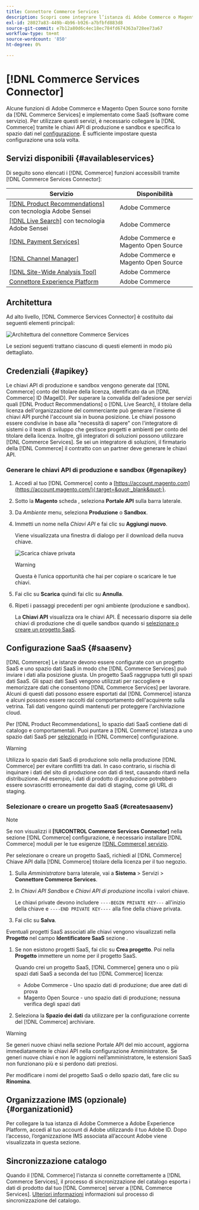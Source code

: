 ```yaml
---
title: Connettore Commerce Services
description: Scopri come integrare l’istanza di Adobe Commerce o Magento Open Source ai servizi utilizzando le chiavi API di produzione e sandbox.
exl-id: 28027a83-449b-4b96-b926-a7bfbfd883d8
source-git-commit: e7b12a80d6c4ec18ec784fd674363a728ee73a67
workflow-type: tm+mt
source-wordcount: '850'
ht-degree: 0%

---
```


# [!DNL Commerce Services Connector]

Alcune funzioni di Adobe Commerce e Magento Open Source sono fornite da [!DNL Commerce Services]  e implementato come SaaS (software come servizio). Per utilizzare questi servizi, è necessario collegare la [!DNL Commerce] tramite le chiavi API di produzione e sandbox e specifica lo spazio dati nel [configurazione](https://docs.magento.com/user-guide/configuration/services/saas.html). È sufficiente impostare questa configurazione una sola volta.

## Servizi disponibili {#availableservices}

Di seguito sono elencati i [!DNL Commerce] funzioni accessibili tramite [!DNL Commerce Services Connector]:

| Servizio | Disponibilità |
| ---|--- |
| [[!DNL Product Recommendations]](/help/product-recommendations/overview.md) con tecnologia Adobe Sensei | Adobe Commerce |
| [[!DNL Live Search]](/help/live-search/overview.md) con tecnologia Adobe Sensei | Adobe Commerce |
| [[!DNL Payment Services]](/help/payment-services/overview.md) | Adobe Commerce e Magento Open Source |
| [[!DNL Channel Manager]](https://experienceleague.adobe.com/docs/commerce-channels/channel-manager/intro-to-channel-manager/overview.html) | Adobe Commerce e Magento Open Source |
| [[!DNL Site-Wide Analysis Tool]](https://experienceleague.adobe.com/docs/commerce-operations/tools/site-wide-analysis-tool/intro.html) | Adobe Commerce |
| [Connettore Experience Platform](/help/experience-platform-connector/overview.md) | Adobe Commerce |

## Architettura

Ad alto livello, [!DNL Commerce Services Connector] è costituito dai seguenti elementi principali:

![Architettura del connettore Commerce Services](assets/saas-config-sync-workflow.png)

Le sezioni seguenti trattano ciascuno di questi elementi in modo più dettagliato.

## Credenziali {#apikey}

Le chiavi API di produzione e sandbox vengono generate dal [!DNL Commerce] conto del titolare della licenza, identificato da un [!DNL Commerce] ID (MageID). Per superare la convalida dell&#39;adesione per servizi quali [!DNL Product Recommendations] o [!DNL Live Search], il titolare della licenza dell&#39;organizzazione del commerciante può generare l&#39;insieme di chiavi API purché l&#39;account sia in buona posizione. Le chiavi possono essere condivise in base alla &quot;necessità di sapere&quot; con l&#39;integratore di sistemi o il team di sviluppo che gestisce progetti e ambienti per conto del titolare della licenza. Inoltre, gli integratori di soluzioni possono utilizzare [!DNL Commerce Services]. Se sei un integratore di soluzioni, il firmatario della [!DNL Commerce] il contratto con un partner deve generare le chiavi API.

### Generare le chiavi API di produzione e sandbox {#genapikey}

1. Accedi al tuo [!DNL Commerce] conto a [https://account.magento.com](https://account.magento.com/){:target=&quot;_blank&quot;}.

1. Sotto la **Magento** scheda , seleziona **Portale API** sulla barra laterale.

1. Da _Ambiente_ menu, seleziona **Produzione** o **Sandbox**.

1. Immetti un nome nella _Chiavi API_ e fai clic su **Aggiungi nuovo**.

   Viene visualizzata una finestra di dialogo per il download della nuova chiave.

   ![Scarica chiave privata](assets/download-api-private-key.png)

   >[!WARNING]
   >
   > Questa è l’unica opportunità che hai per copiare o scaricare le tue chiavi.

1. Fai clic su **Scarica** quindi fai clic su **Annulla**.

1. Ripeti i passaggi precedenti per ogni ambiente (produzione e sandbox).

   La **Chiavi API** visualizza ora le chiavi API. È necessario disporre sia delle chiavi di produzione che di quelle sandbox quando si [selezionare o creare un progetto SaaS](#createsaasenv).

## Configurazione SaaS {#saasenv}

[!DNL Commerce] Le istanze devono essere configurate con un progetto SaaS e uno spazio dati SaaS in modo che [!DNL Commerce Services] può inviare i dati alla posizione giusta. Un progetto SaaS raggruppa tutti gli spazi dati SaaS. Gli spazi dati SaaS vengono utilizzati per raccogliere e memorizzare dati che consentono [!DNL Commerce Services] per lavorare. Alcuni di questi dati possono essere esportati dal [!DNL Commerce] istanza e alcuni possono essere raccolti dal comportamento dell&#39;acquirente sulla vetrina. Tali dati vengono quindi mantenuti per proteggere l&#39;archiviazione cloud.

Per [!DNL Product Recommendations], lo spazio dati SaaS contiene dati di catalogo e comportamentali. Puoi puntare a [!DNL Commerce] istanza a uno spazio dati SaaS per [selezionarlo](https://docs.magento.com/user-guide/configuration/services/saas.html) in [!DNL Commerce] configurazione.

>[!WARNING]
>
> Utilizza lo spazio dati SaaS di produzione solo nella produzione [!DNL Commerce] per evitare conflitti tra dati. In caso contrario, si rischia di inquinare i dati del sito di produzione con dati di test, causando ritardi nella distribuzione. Ad esempio, i dati di prodotto di produzione potrebbero essere sovrascritti erroneamente dai dati di staging, come gli URL di staging.

### Selezionare o creare un progetto SaaS {#createsaasenv}

>[!NOTE]
>
> Se non visualizzi il **[!UICONTROL Commerce Services Connector]** nella sezione [!DNL Commerce] configurazione, è necessario installare [!DNL Commerce] moduli per le tue esigenze [[!DNL Commerce] servizio](#availableservices).

Per selezionare o creare un progetto SaaS, richiedi al [!DNL Commerce] Chiave API dalla [!DNL Commerce] titolare della licenza per il tuo negozio.

1. Sulla _Amministratore_ barra laterale, vai a **Sistema** > Servizi > **Connettore Commerce Services**.

1. In _Chiavi API Sandbox_ e _Chiavi API di produzione_ incolla i valori chiave.

   Le chiavi private devono includere `----BEGIN PRIVATE KEY---` all&#39;inizio della chiave e `----END PRIVATE KEY----` alla fine della chiave privata.

1. Fai clic su **Salva**.

Eventuali progetti SaaS associati alle chiavi vengono visualizzati nella **Progetto** nel campo **Identificatore SaaS** sezione .

1. Se non esistono progetti SaaS, fai clic su **Crea progetto**. Poi nella **Progetto** immettere un nome per il progetto SaaS.

   Quando crei un progetto SaaS, [!DNL Commerce] genera uno o più spazi dati SaaS a seconda del tuo [!DNL Commerce] licenza:
   - Adobe Commerce - Uno spazio dati di produzione; due aree dati di prova
   - Magento Open Source - uno spazio dati di produzione; nessuna verifica degli spazi dati

1. Seleziona la **Spazio dei dati** da utilizzare per la configurazione corrente del [!DNL Commerce] archiviare.

>[!WARNING]
>
> Se generi nuove chiavi nella sezione Portale API del mio account, aggiorna immediatamente le chiavi API nella configurazione Amministratore. Se generi nuove chiavi e non le aggiorni nell’amministratore, le estensioni SaaS non funzionano più e si perdono dati preziosi.

Per modificare i nomi del progetto SaaS o dello spazio dati, fare clic su **Rinomina**.

## Organizzazione IMS (opzionale) {#organizationid}

Per collegare la tua istanza di Adobe Commerce a Adobe Experience Platform, accedi al tuo account di Adobe utilizzando il tuo Adobe ID. Dopo l’accesso, l’organizzazione IMS associata all’account Adobe viene visualizzata in questa sezione.

## Sincronizzazione catalogo

Quando il [!DNL Commerce] l&#39;istanza si connette correttamente a [!DNL Commerce Services], il processo di sincronizzazione del catalogo esporta i dati di prodotto dal tuo [!DNL Commerce] server a [!DNL Commerce Services]. [Ulteriori informazioni](catalog-sync.md) informazioni sul processo di sincronizzazione del catalogo.
